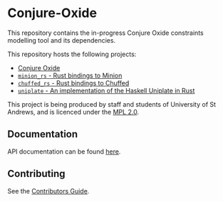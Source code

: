 # Conjure-Oxide

This repository contains the in-progress Conjure Oxide constraints modelling
tool and its dependencies. 

This repository hosts the following projects:

* [Conjure Oxide](https://github.com/conjure-cp/conjure-oxide/tree/main/conjure_oxide)
* [`minion_rs` - Rust bindings to Minion](https://github.com/conjure-cp/conjure-oxide/tree/main/solvers/minion)
* [`chuffed_rs` - Rust bindings to Chuffed](https://github.com/conjure-cp/conjure-oxide/tree/main/solvers/chuffed)
* [`uniplate` - An implementation of the Haskell Uniplate in Rust](https://github.com/conjure-cp/conjure-oxide/tree/main/crates/uniplate)

This project is being produced by staff and students of University of St
Andrews, and is licenced under the [MPL 2.0](./LICENCE).

## Documentation

API documentation can be found [here](https://conjure-cp.github.io/conjure-oxide/docs/).

## Contributing

See the [Contributors Guide](https://github.com/conjure-cp/conjure-oxide/wiki/Contributing).

<!-- vim: cc=80
-->
